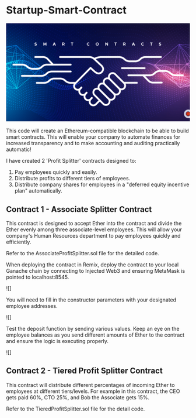 # Startup-Smart-Contract

![](Images/SmartContracts_handshake.png)

This code will create an Ethereum-compatible blockchain to be able to build smart contracts. This will enable your company to automate finances for increased transparency and to make accounting and auditing practically automatic!

I have created 2 'Profit Splitter' contracts designed to:

1. Pay employees quickly and easily.
2. Distribute profits to different tiers of employees.
3. Distribute company shares for employees in a "deferred equity incentive plan" automatically.

## Contract 1 - Associate Splitter Contract

This contract is designed to accept Ether into the contract and divide the Ether evenly among three associate-level employees. This will allow your company's Human Resources department to pay employees quickly and efficiently.

Refer to the AssociateProfitSplitter.sol file for the detailed code.

When deploying the contract in Remix, deploy the contract to your local Ganache chain by connecting to Injected Web3 and ensuring MetaMask is pointed to localhost:8545.

![]

You will need to fill in the constructor parameters with your designated employee addresses.

![]

Test the deposit function by sending various values. Keep an eye on the employee balances as you send different amounts of Ether to the contract and ensure the logic is executing properly.

![]


## Contract 2 - Tiered Profit Splitter Contract

This contract will distribute different percentages of incoming Ether to employees at different tiers/levels. For example in this contract, the CEO gets paid 60%, CTO 25%, and Bob the Associate gets 15%.

Refer to the TieredProfitSplitter.sol file for the detail code. 


